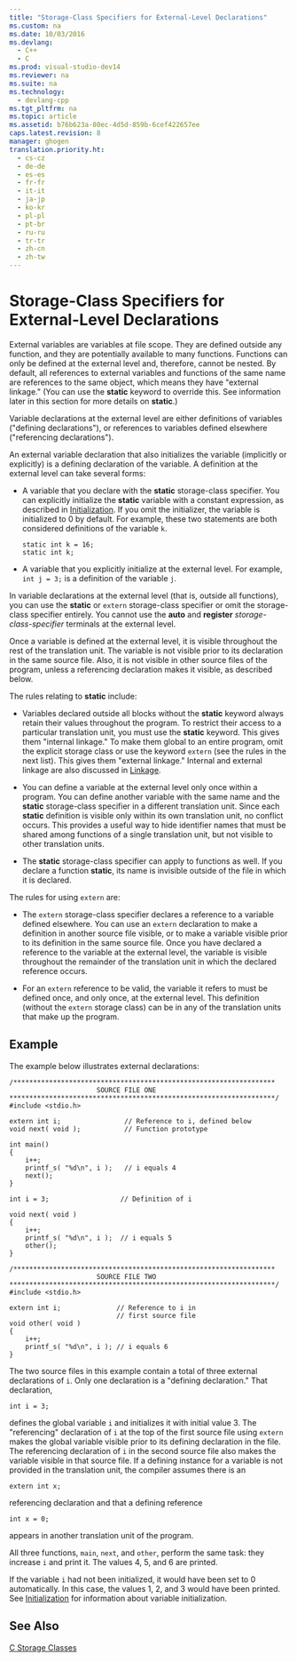 ```yaml
---
title: "Storage-Class Specifiers for External-Level Declarations"
ms.custom: na
ms.date: 10/03/2016
ms.devlang: 
  - C++
  - C
ms.prod: visual-studio-dev14
ms.reviewer: na
ms.suite: na
ms.technology: 
  - devlang-cpp
ms.tgt_pltfrm: na
ms.topic: article
ms.assetid: b76b623a-80ec-4d5d-859b-6cef422657ee
caps.latest.revision: 8
manager: ghogen
translation.priority.ht: 
  - cs-cz
  - de-de
  - es-es
  - fr-fr
  - it-it
  - ja-jp
  - ko-kr
  - pl-pl
  - pt-br
  - ru-ru
  - tr-tr
  - zh-cn
  - zh-tw
---
```

# Storage-Class Specifiers for External-Level Declarations
External variables are variables at file scope. They are defined outside any function, and they are potentially available to many functions. Functions can only be defined at the external level and, therefore, cannot be nested. By default, all references to external variables and functions of the same name are references to the same object, which means they have "external linkage." (You can use the **static** keyword to override this. See information later in this section for more details on **static**.)  
  
 Variable declarations at the external level are either definitions of variables ("defining declarations"), or references to variables defined elsewhere ("referencing declarations").  
  
 An external variable declaration that also initializes the variable (implicitly or explicitly) is a defining declaration of the variable. A definition at the external level can take several forms:  
  
-   A variable that you declare with the **static** storage-class specifier. You can explicitly initialize the **static** variable with a constant expression, as described in [Initialization](../VS_visualcpp/Initialization.md). If you omit the initializer, the variable is initialized to 0 by default. For example, these two statements are both considered definitions of the variable `k`.  
  
    ```  
    static int k = 16;  
    static int k;  
    ```  
  
-   A variable that you explicitly initialize at the external level. For example, `int j = 3;` is a definition of the variable `j`.  
  
 In variable declarations at the external level (that is, outside all functions), you can use the **static** or `extern` storage-class specifier or omit the storage-class specifier entirely. You cannot use the **auto** and **register** *storage-class-specifier* terminals at the external level.  
  
 Once a variable is defined at the external level, it is visible throughout the rest of the translation unit. The variable is not visible prior to its declaration in the same source file. Also, it is not visible in other source files of the program, unless a referencing declaration makes it visible, as described below.  
  
 The rules relating to **static** include:  
  
-   Variables declared outside all blocks without the **static** keyword always retain their values throughout the program. To restrict their access to a particular translation unit, you must use the **static** keyword. This gives them "internal linkage." To make them global to an entire program, omit the explicit storage class or use the keyword `extern` (see the rules in the next list). This gives them "external linkage." Internal and external linkage are also discussed in [Linkage](../VS_visualcpp/Linkage.md).  
  
-   You can define a variable at the external level only once within a program. You can define another variable with the same name and the **static** storage-class specifier in a different translation unit. Since each **static** definition is visible only within its own translation unit, no conflict occurs. This provides a useful way to hide identifier names that must be shared among functions of a single translation unit, but not visible to other translation units.  
  
-   The **static** storage-class specifier can apply to functions as well. If you declare a function **static**, its name is invisible outside of the file in which it is declared.  
  
 The rules for using `extern` are:  
  
-   The `extern` storage-class specifier declares a reference to a variable defined elsewhere. You can use an `extern` declaration to make a definition in another source file visible, or to make a variable visible prior to its definition in the same source file. Once you have declared a reference to the variable at the external level, the variable is visible throughout the remainder of the translation unit in which the declared reference occurs.  
  
-   For an `extern` reference to be valid, the variable it refers to must be defined once, and only once, at the external level. This definition (without the `extern` storage class) can be in any of the translation units that make up the program.  
  
## Example  
 The example below illustrates external declarations:  
  
```  
/******************************************************************  
                      SOURCE FILE ONE   
*******************************************************************/  
#include <stdio.h>  
  
extern int i;                // Reference to i, defined below   
void next( void );           // Function prototype              
  
int main()  
{  
    i++;  
    printf_s( "%d\n", i );   // i equals 4   
    next();  
}  
  
int i = 3;                  // Definition of i  
  
void next( void )  
{  
    i++;  
    printf_s( "%d\n", i );  // i equals 5  
    other();  
}  
  
/******************************************************************  
                      SOURCE FILE TWO   
*******************************************************************/  
#include <stdio.h>  
  
extern int i;              // Reference to i in   
                           // first source file   
void other( void )  
{  
    i++;  
    printf_s( "%d\n", i ); // i equals 6   
}  
```  
  
 The two source files in this example contain a total of three external declarations of `i`. Only one declaration is a "defining declaration." That declaration,  
  
```  
int i = 3;  
```  
  
 defines the global variable `i` and initializes it with initial value 3. The "referencing" declaration of `i` at the top of the first source file using `extern` makes the global variable visible prior to its defining declaration in the file. The referencing declaration of `i` in the second source file also makes the variable visible in that source file. If a defining instance for a variable is not provided in the translation unit, the compiler assumes there is an  
  
```  
extern int x;  
```  
  
 referencing declaration and that a defining reference  
  
```  
int x = 0;  
```  
  
 appears in another translation unit of the program.  
  
 All three functions, `main`, `next`, and `other`, perform the same task: they increase `i` and print it. The values 4, 5, and 6 are printed.  
  
 If the variable `i` had not been initialized, it would have been set to 0 automatically. In this case, the values 1, 2, and 3 would have been printed. See [Initialization](../VS_visualcpp/Initialization.md) for information about variable initialization.  
  
## See Also  
 [C Storage Classes](../VS_visualcpp/C-Storage-Classes.md)